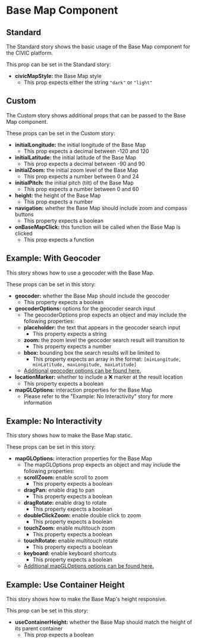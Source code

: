 # Base Map Component

## Standard

The Standard story shows the basic usage of the Base Map component for the CIVIC platform.

This prop can be set in the Standard story:

- **civicMapStyle:** the Base Map style
  - This prop expects either the string `"dark"` or `"light"`

## Custom

The Custom story shows additional props that can be passed to the Base Map component.

These props can be set in the Custom story:

- **initialLongitude:** the initial longitude of the Base Map
  - This prop expects a decimal between -120 and 120
- **initialLatitude:** the initial latitude of the Base Map
  - This prop expects a decimal between -90 and 90
- **initialZoom:** the initial zoom level of the Base Map
  - This prop expects a number between 0 and 24
- **initialPitch:** the initial pitch (tilt) of the Base Map
  - This prop expects a number between 0 and 60
- **height:** the height of the Base Map
  - This prop expects a number
- **navigation:** whether the Base Map should include zoom and compass buttons
  - This property expects a boolean
- **onBaseMapClick:** this function will be called when the Base Map is clicked
  - This prop expects a function

## Example: With Geocoder

This story shows how to use a geocoder with the Base Map.

These props can be set in this story:

- **geocoder:** whether the Base Map should include the geocoder
  - This property expects a boolean
- **geocoderOptions:** options for the geocoder search input
  - The geocoderOptions prop expects an object and may include the following properties:
  - **placeholder:** the text that appears in the geocoder search input
    - This property expects a string
  - **zoom:** the zoom level the geocoder search result will transition to
    - This property expects a number
  - **bbox:** bounding box the search results will be limited to
    - This property expects an array in the format:
      `[minLongitude, minLatitude, maxLongitude, maxLatitude]`
  - [Additional geocoder options can be found here.](https://github.com/mapbox/mapbox-gl-geocoder/blob/master/API.md)
- **locationMarker:** whether to include a ❌ marker at the result location
  - This property expects a boolean
- **mapGLOptions:** interaction properties for the Base Map
  - Please refer to the "Example: No Interactivity" story for more information

## Example: No Interactivity

This story shows how to make the Base Map static.

These props can be set in this story:

- **mapGLOptions:** interaction properties for the Base Map
  - The mapGLOptions prop expects an object and may include the following properties:
  - **scrollZoom:** enable scroll to zoom
    - This property expects a boolean
  - **dragPan:** enable drag to pan
    - This property expects a boolean
  - **dragRotate:** enable drag to rotate
    - This property expects a boolean
  - **doubleClickZoom:** enable double click to zoom
    - This property expects a boolean
  - **touchZoom:** enable multitouch zoom
    - This property expects a boolean
  - **touchRotate:** enable multitouch rotate
    - This property expects a boolean
  - **keyboard:** enable keyboard shortcuts
    - This property expects a boolean
  - [Additional mapGLOptions options can be found here.](https://github.com/uber/react-map-gl/blob/master/docs/components/interactive-map.md)

## Example: Use Container Height

This story shows how to make the Base Map's height responsive.

This prop can be set in this story:

- **useContainerHeight:** whether the Base Map should match the height of its parent container
  - This prop expects a boolean
